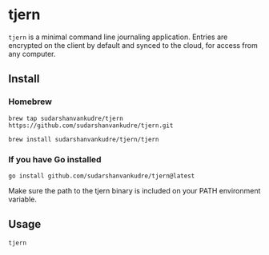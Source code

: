 # tjern
`tjern` is a minimal command line journaling application. Entries are encrypted on the client by default and synced to the cloud, for access from any computer. 

## Install
### Homebrew
```
brew tap sudarshanvankudre/tjern https://github.com/sudarshanvankudre/tjern.git
```
```
brew install sudarshanvankudre/tjern/tjern
```
### If you have Go installed
```
go install github.com/sudarshanvankudre/tjern@latest
```
Make sure the path to the tjern binary is included on your PATH environment variable.

## Usage
```
tjern
```
